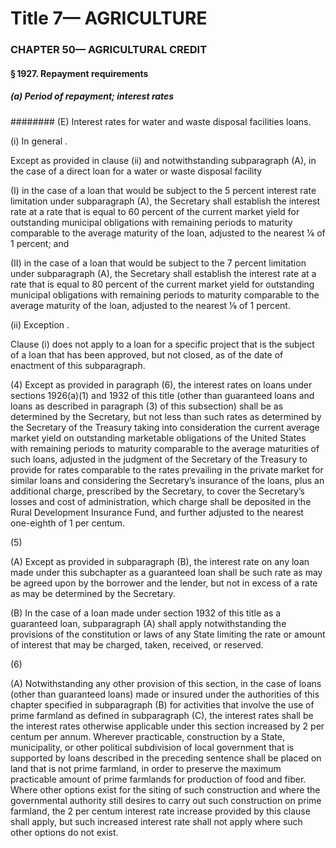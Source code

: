 
# Title 7— AGRICULTURE
### CHAPTER 50— AGRICULTURAL CREDIT
#### § 1927. Repayment requirements
##### (a) Period of repayment; interest rates
######## (E) Interest rates for water and waste disposal facilities loans.

(i) In general .

Except as provided in clause (ii) and notwithstanding subparagraph (A), in the case of a direct loan for a water or waste disposal facility

(I) in the case of a loan that would be subject to the 5 percent interest rate limitation under subparagraph (A), the Secretary shall establish the interest rate at a rate that is equal to 60 percent of the current market yield for outstanding municipal obligations with remaining periods to maturity comparable to the average maturity of the loan, adjusted to the nearest ⅛ of 1 percent; and

(II) in the case of a loan that would be subject to the 7 percent limitation under subparagraph (A), the Secretary shall establish the interest rate at a rate that is equal to 80 percent of the current market yield for outstanding municipal obligations with remaining periods to maturity comparable to the average maturity of the loan, adjusted to the nearest ⅛ of 1 percent.

(ii) Exception .

Clause (i) does not apply to a loan for a specific project that is the subject of a loan that has been approved, but not closed, as of the date of enactment of this subparagraph.

(4) Except as provided in paragraph (6), the interest rates on loans under sections 1926(a)(1) and 1932 of this title (other than guaranteed loans and loans as described in paragraph (3) of this subsection) shall be as determined by the Secretary, but not less than such rates as determined by the Secretary of the Treasury taking into consideration the current average market yield on outstanding marketable obligations of the United States with remaining periods to maturity comparable to the average maturities of such loans, adjusted in the judgment of the Secretary of the Treasury to provide for rates comparable to the rates prevailing in the private market for similar loans and considering the Secretary’s insurance of the loans, plus an additional charge, prescribed by the Secretary, to cover the Secretary’s losses and cost of administration, which charge shall be deposited in the Rural Development Insurance Fund, and further adjusted to the nearest one-eighth of 1 per centum.

(5)

(A) Except as provided in subparagraph (B), the interest rate on any loan made under this subchapter as a guaranteed loan shall be such rate as may be agreed upon by the borrower and the lender, but not in excess of a rate as may be determined by the Secretary.

(B) In the case of a loan made under section 1932 of this title as a guaranteed loan, subparagraph (A) shall apply notwithstanding the provisions of the constitution or laws of any State limiting the rate or amount of interest that may be charged, taken, received, or reserved.

(6)

(A) Notwithstanding any other provision of this section, in the case of loans (other than guaranteed loans) made or insured under the authorities of this chapter specified in subparagraph (B) for activities that involve the use of prime farmland as defined in subparagraph (C), the interest rates shall be the interest rates otherwise applicable under this section increased by 2 per centum per annum. Wherever practicable, construction by a State, municipality, or other political subdivision of local government that is supported by loans described in the preceding sentence shall be placed on land that is not prime farmland, in order to preserve the maximum practicable amount of prime farmlands for production of food and fiber. Where other options exist for the siting of such construction and where the governmental authority still desires to carry out such construction on prime farmland, the 2 per centum interest rate increase provided by this clause shall apply, but such increased interest rate shall not apply where such other options do not exist.
